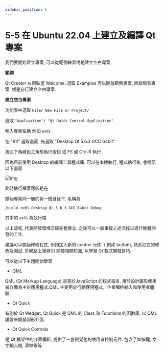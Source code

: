```yaml
---
sidebar_position: 5
---
```


# 5-5 在 Ubuntu 22.04 上建立及編譯 Qt 專案

我們要開始建立專案, 可以從範例練習或是建立空白專案, 

**範例**

Qt Creator 左側點選 Welcome, 選取 Examples
可以開啟範例專案, 開啟現有專案, 或是自行建立空白專案.

**建立空白專案** 

功能表中選取 ```File/ New File or Project/``` 

選取 ```"Application"/ "Qt Quick Control Application"```

輸入專案名稱 例如 ```ex01```

在 "Kit" 選取畫面, 先選取 "Desktop Qt 5.6.3 GCC 64bit"

按左下角綠色三角形執行按鈕 或 F5 或 Ctrl-R 執行

因為目前使用 Desktop 的編譯工具程式庫, 可以在本機執行, 
程式執行後, 會顯示以下畫面

![img](/img/Qt563_ex01.png)

此時執行檔案應該是在

原始專案同一層的另一個目錄下, 名稱為

```/build-ex01-Desktop_Qt_5_6_3_GCC_64bit-Debug ```

其中的 ```ex01``` 為執行檔

以上流程, 代表開發環境已經完整建立.
之後可以一直重複上述流程以進行軟體開發的工作. 

建議可以開始修改程式, 例如加入新的 control 元件（ 例如 button), 
熟悉程式的修改及測試. 於網路上搜尋Qt 開發相關知識, 以學習 Qt 程式開發技巧.

可以從以下主題開始學習

- QML

QML (Qt Markup Language) 是基於JavaScript 的程式語言, 用於設計圖形使用者介面為主的應用程式.QML 主要用於行動應用程式，注重觸控輸入和使用者體驗.

- Qt Quick

有別於 Qt Wedget, 
Qt Quick 是 QML 的 Class 和 Functions 的函數庫, 以 QML 語言來開發圖形介面.

- Qt Quick Controls

是 Qt 框架中的介面模組, 提供了一套視覺化的使用者控制元件. 包含了如按鍵, 文字輸入框, 滑桿等等. 


